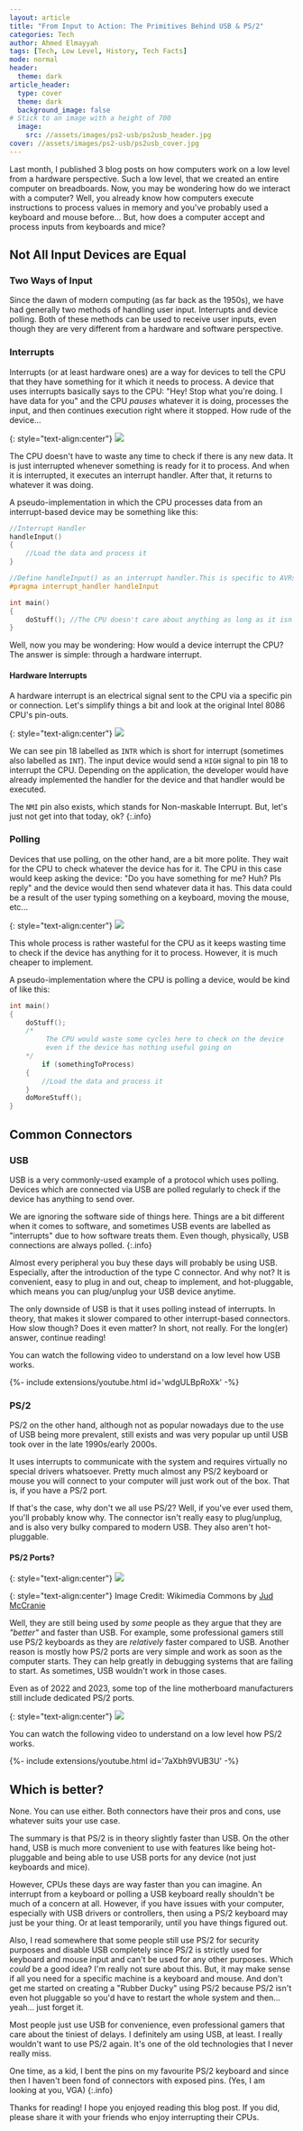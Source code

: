 ```yaml
---
layout: article
title: "From Input to Action: The Primitives Behind USB & PS/2" 
categories: Tech
author: Ahmed Elmayyah
tags: [Tech, Low Level, History, Tech Facts]
mode: normal 
header:
  theme: dark
article_header:
  type: cover 
  theme: dark
  background_image: false
# Stick to an image with a height of 700
  image:
    src: //assets/images/ps2-usb/ps2usb_header.jpg
cover: //assets/images/ps2-usb/ps2usb_cover.jpg
---
```


Last month, I published 3 blog posts on how computers work on a low level from a hardware perspective. Such a low level, that we created an entire computer on breadboards. Now, you may be wondering how do we interact with a computer? Well, you already know how computers execute instructions to process values in memory and you've probably used a keyboard and mouse before... But, how does a computer accept and process inputs from keyboards and mice?
<!--more-->


## Not All Input Devices are Equal
### Two Ways of Input
Since the dawn of modern computing (as far back as the 1950s), we have had generally two methods of handling user input. Interrupts and device polling. Both of these methods can be used to receive user inputs, even though they are very different from a hardware and software perspective.
### Interrupts
Interrupts (or at least hardware ones) are a way for devices to tell the CPU that they have something for it which it needs to process. A device that uses interrupts basically says to the CPU: "Hey! Stop what you're doing. I have data for you" and the CPU _pauses_ whatever it is doing, processes the input, and then continues execution right where it stopped. How rude of the device...

{: style="text-align:center"}
![](/assets/images/ps2-usb/Interrupt.png)

The CPU doesn't have to waste any time to check if there is any new data. It is just interrupted whenever something is ready for it to process. And when it is interrupted, it executes an interrupt handler. After that, it returns to whatever it was doing.

A pseudo-implementation in which the CPU processes data from an interrupt-based device may be something like this:
```c
//Interrupt Handler
handleInput()
{
	//Load the data and process it
}

//Define handleInput() as an interrupt handler.This is specific to AVRs. But, you get the idea.
#pragma interrupt_handler handleInput

int main()
{
	doStuff(); //The CPU doesn't care about anything as long as it isn't interrupted
}
```

Well, now you may be wondering: How would a device interrupt the CPU? The answer is simple: through a hardware interrupt.

#### Hardware Interrupts
A hardware interrupt is an electrical signal sent to the CPU via a specific pin or connection. Let's simplify things a bit and look at the original Intel 8086 CPU's pin-outs.

{: style="text-align:center"}
![](/assets/images/ps2-usb/8086.png)

We can see pin 18 labelled as `INTR` which is short for interrupt (sometimes also labelled as `INT`). The input device would send a `HIGH` signal to pin 18 to interrupt the CPU. Depending on the application, the developer would have already implemented the handler for the device and that handler would be executed.

The `NMI` pin also exists, which stands for Non-maskable Interrupt. But, let's just not get into that today, ok?
{:.info}

### Polling
Devices that use polling, on the other hand, are a bit more polite. They wait for the CPU to check whatever the device has for it. The CPU in this case would keep asking the device: "Do you have something for me? Huh? Pls reply" and the device would then send whatever data it has. This data could be a result of the user typing something on a keyboard, moving the mouse, etc...

{: style="text-align:center"}
![](/assets/images/ps2-usb/Poll.png)

This whole process is rather wasteful for the CPU as it keeps wasting time to check if the device has anything for it to process. However, it is much cheaper to implement.

A pseudo-implementation where the CPU is polling a device, would be kind of like this:
```c
int main()
{
	doStuff();
	/*
         The CPU would waste some cycles here to check on the device
         even if the device has nothing useful going on
	*/
        if (somethingToProcess)
	{
		//Load the data and process it
	}
	doMoreStuff();
}
```

## Common Connectors
### USB
USB is a very commonly-used example of a protocol which uses polling. Devices which are connected via USB are polled regularly to check if the device has anything to send over.

We are ignoring the software side of things here. Things are a bit different when it comes to software, and sometimes USB events are labelled as "interrupts" due to how software treats them. Even though, physically, USB connections are always polled.
{:.info}

Almost every peripheral you buy these days will probably be using USB. Especially, after the introduction of the type C connector. And why not? It is convenient, easy to plug in and out, cheap to implement, and hot-pluggable, which means you can plug/unplug your USB device anytime.

The only downside of USB is that it uses polling instead of interrupts. In theory, that makes it slower compared to other interrupt-based connectors. How slow though? Does it even matter? In short, not really. For the long(er) answer, continue reading!

You can watch the following video to understand on a low level how USB works.
<div>{%- include extensions/youtube.html id='wdgULBpRoXk' -%}</div>

### PS/2
PS/2 on the other hand, although not as popular nowadays due to the use of USB being more prevalent, still exists and was very popular up until USB took over in the late 1990s/early 2000s.

It uses interrupts to communicate with the system and requires virtually no special drivers whatsoever. Pretty much almost any PS/2 keyboard or mouse you will connect to your computer will just work out of the box. That is, if you have a PS/2 port.

If that's the case, why don't we all use PS/2? Well, if you've ever used them, you'll probably know why. The connector isn't really easy to plug/unplug, and is also very bulky compared to modern USB. They also aren't hot-pluggable.

#### PS/2 Ports?

{: style="text-align:center"}
![](/assets/images/ps2-usb/PS2_keyboard_and_mouse_jacks.jpg)

{: style="text-align:center"}
Image Credit: Wikimedia Commons by [Jud McCranie](https://commons.wikimedia.org/wiki/User:Bubba73 "User:Bubba73")

Well, they are still being used by _some_ people as they argue that they are _"better"_ and faster than USB. For example, some professional gamers still use PS/2 keyboards as they are _relatively_ faster compared to USB. Another reason is mostly how PS/2 ports are very simple and work as soon as the computer starts. They can help greatly in debugging systems that are failing to start. As sometimes, USB wouldn't work in those cases.

Even as of 2022 and 2023, some top of the line motherboard manufacturers still include dedicated PS/2 ports.

{: style="text-align:center"}
[![](/assets/images/ps2-usb/ROG_MAXIMUS_Z690_APEX.png)](https://rog.asus.com/motherboards/rog-maximus/rog-maximus-z690-apex-model/)

You can watch the following video to understand on a low level how PS/2 works.
<div>{%- include extensions/youtube.html id='7aXbh9VUB3U' -%}</div>

## Which is better?
None. You can use either. Both connectors have their pros and cons, use whatever suits your use case. 

The summary is that PS/2 is in theory slightly faster than USB. On the other hand, USB is much more convenient to use with features like being hot-pluggable and being able to use USB ports for any device (not just keyboards and mice). 

However, CPUs these days are way faster than you can imagine. An interrupt from a keyboard or polling a USB keyboard really shouldn't be much of a concern at all. However, if you have issues with your computer, especially with USB drivers or controllers, then using a PS/2 keyboard may just be your thing. Or at least temporarily, until you have things figured out.

Also, I read somewhere that some people still use PS/2 for security purposes and disable USB completely since PS/2 is strictly used for keyboard and mouse input and can't be used for any other purposes. Which _could_ be a good idea? I'm really not sure about this. But, it may make sense if all you need for a specific machine is a keyboard and mouse. And don't get me started on creating a "Rubber Ducky" using PS/2 because PS/2 isn't even hot pluggable so you'd have to restart the whole system and then... yeah... just forget it.

Most people just use USB for convenience, even professional gamers that care about the tiniest of delays. I definitely am using USB, at least. I really wouldn't want to use PS/2 again. It's one of the old technologies that I never really miss.

One time, as a kid, I bent the pins on my favourite PS/2 keyboard and since then I haven't been fond of connectors with exposed pins. (Yes, I am looking at you, VGA)
{:.info}

Thanks for reading! I hope you enjoyed reading this blog post. If you did, please share it with your friends who enjoy interrupting their CPUs.




